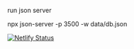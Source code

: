 run json server

npx json-server -p 3500 -w data/db.json

[![Netlify Status](https://api.netlify.com/api/v1/badges/7ec953f6-7af0-4569-9ceb-aa0228b063b7/deploy-status)](https://app.netlify.com/sites/effortless-custard-c31a4a/deploys)